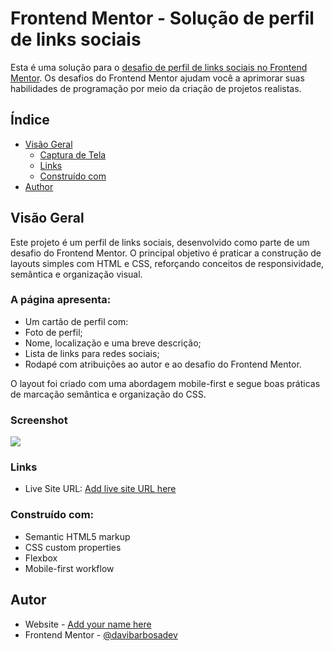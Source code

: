 # Frontend Mentor - Solução de perfil de links sociais

Esta é uma solução para o [desafio de perfil de links sociais no Frontend Mentor](https://www.frontendmentor.io/challenges/social-links-profile-UG32l9m6dQ). Os desafios do Frontend Mentor ajudam você a aprimorar suas habilidades de programação por meio da criação de projetos realistas.

## Índice

-   [Visão Geral](#visão-geral)
    -   [Captura de Tela](#captura-de-tela)
    -   [Links](#links)
    -   [Construído com](#construido-com)
-   [Author](#author)

## Visão Geral

Este projeto é um perfil de links sociais, desenvolvido como parte de um desafio do Frontend Mentor. O principal objetivo é praticar a construção de layouts simples com HTML e CSS, reforçando conceitos de responsividade, semântica e organização visual.

### A página apresenta:

-   Um cartão de perfil com:
-   Foto de perfil;
-   Nome, localização e uma breve descrição;
-   Lista de links para redes sociais;
-   Rodapé com atribuições ao autor e ao desafio do Frontend Mentor.

O layout foi criado com uma abordagem mobile-first e segue boas práticas de marcação semântica e organização do CSS.

### Screenshot

![](./assets/images/social-links-profile.png.jpg)


### Links

-   Live Site URL: [Add live site URL here](https://your-live-site-url.com)


### Construído com:

-   Semantic HTML5 markup
-   CSS custom properties
-   Flexbox
-   Mobile-first workflow


## Autor

-   Website - [Add your name here](https://www.your-site.com)
-   Frontend Mentor - [@davibarbosadev](https://www.frontendmentor.io/profile/davibarbosadev)
